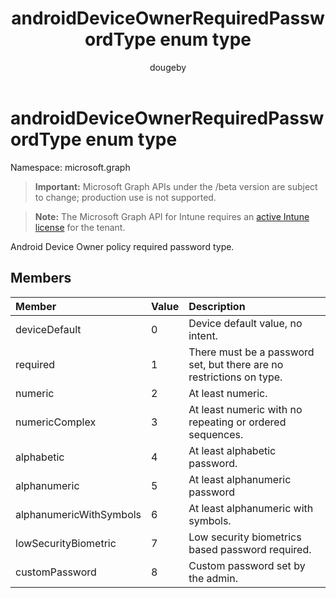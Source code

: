 ﻿---
title: "androidDeviceOwnerRequiredPasswordType enum type"
description: "Android Device Owner policy required password type."
author: "dougeby"
localization_priority: Normal
ms.prod: "intune"
doc_type: enumPageType
---

# androidDeviceOwnerRequiredPasswordType enum type

Namespace: microsoft.graph

> **Important:** Microsoft Graph APIs under the /beta version are subject to change; production use is not supported.

> **Note:** The Microsoft Graph API for Intune requires an [active Intune license](https://go.microsoft.com/fwlink/?linkid=839381) for the tenant.

Android Device Owner policy required password type.

## Members

| Member                  | Value | Description                                                          |
| :---------------------- | :---- | :------------------------------------------------------------------- |
| deviceDefault           | 0     | Device default value, no intent.                                     |
| required                | 1     | There must be a password set, but there are no restrictions on type. |
| numeric                 | 2     | At least numeric.                                                    |
| numericComplex          | 3     | At least numeric with no repeating or ordered sequences.             |
| alphabetic              | 4     | At least alphabetic password.                                        |
| alphanumeric            | 5     | At least alphanumeric password                                       |
| alphanumericWithSymbols | 6     | At least alphanumeric with symbols.                                  |
| lowSecurityBiometric    | 7     | Low security biometrics based password required.                     |
| customPassword          | 8     | Custom password set by the admin.                                    |

